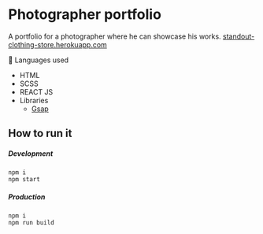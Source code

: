 # Photographer portfolio
A portfolio for a photographer where he can showcase his works.
[standout-clothing-store.herokuapp.com](https://xander-photographer.netlify.app/)


📃 Languages used
- HTML
- SCSS
- REACT JS
- Libraries
  - [Gsap](https://greensock.com)
  

## How to run it

##### Development
```
npm i
npm start
```

##### Production
```
npm i
npm run build
```
